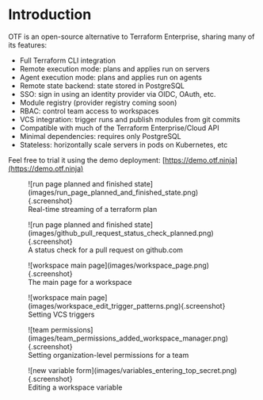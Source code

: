 # Introduction

OTF is an open-source alternative to Terraform Enterprise, sharing many of its features:

* Full Terraform CLI integration
* Remote execution mode: plans and applies run on servers
* Agent execution mode: plans and applies run on agents
* Remote state backend: state stored in PostgreSQL
* SSO: sign in using an identity provider via OIDC, OAuth, etc.
* Module registry (provider registry coming soon)
* RBAC: control team access to workspaces
* VCS integration: trigger runs and publish modules from git commits
* Compatible with much of the Terraform Enterprise/Cloud API
* Minimal dependencies: requires only PostgreSQL
* Stateless: horizontally scale servers in pods on Kubernetes, etc

Feel free to trial it using the demo deployment: [https://demo.otf.ninja](https://demo.otf.ninja)

<figure markdown>
![run page planned and finished state](images/run_page_planned_and_finished_state.png){.screenshot}
<figcaption>Real-time streaming of a terraform plan</figcaption>
</figure>

<figure markdown>
![run page planned and finished state](images/github_pull_request_status_check_planned.png){.screenshot}
<figcaption>A status check for a pull request on github.com</figcaption>
</figure>

<figure markdown>
![workspace main page](images/workspace_page.png){.screenshot}
<figcaption>The main page for a workspace</figcaption>
</figure>

<figure markdown>
![workspace main page](images/workspace_edit_trigger_patterns.png){.screenshot}
<figcaption>Setting VCS triggers</figcaption>
</figure>

<figure markdown>
![team permissions](images/team_permissions_added_workspace_manager.png){.screenshot}
<figcaption>Setting organization-level permissions for a team</figcaption>
</figure>

<figure markdown>
![new variable form](images/variables_entering_top_secret.png){.screenshot}
<figcaption>Editing a workspace variable</figcaption>
</figure>
